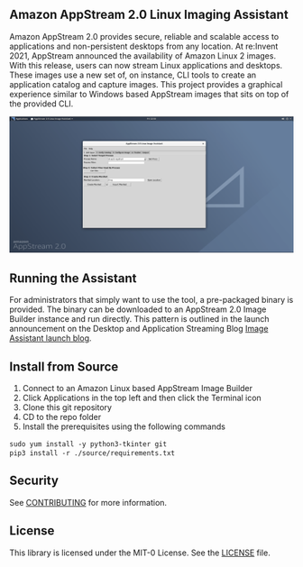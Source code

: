 ## Amazon AppStream 2.0 Linux Imaging Assistant

Amazon AppStream 2.0 provides secure, reliable and scalable access to applications and non-persistent desktops from any location. At re:Invent 2021, AppStream announced the availability of Amazon Linux 2 images. With this release, users can now stream Linux applications and desktops. These images use a new set of, on instance, CLI tools to create an application catalog and capture images. This project provides a graphical experience similar to Windows based AppStream images that sits on top of the provided CLI.

![AppStream 2.0 Image Builder](https://github.com/aws-samples/appstream2-linux-imaging-assistant/blob/main/appstream2ImageBuilder.png)

## Running the Assistant

For administrators that simply want to use the tool, a pre-packaged binary is provided. The binary can be downloaded to an AppStream 2.0 Image Builder instance and run directly. This pattern is outlined in the launch announcement on the Desktop and Application Streaming Blog [Image Assistant launch blog](LINK).

## Install from Source

1. Connect to an Amazon Linux based AppStream Image Builder
2. Click Applications in the top left and then click the Terminal icon
3. Clone this git repository 
4. CD to the repo folder
5. Install the prerequisites using the following commands
```
sudo yum install -y python3-tkinter git
pip3 install -r ./source/requirements.txt
```

## Security

See [CONTRIBUTING](CONTRIBUTING.md#security-issue-notifications) for more information.

## License

This library is licensed under the MIT-0 License. See the [LICENSE](LICENSE) file.